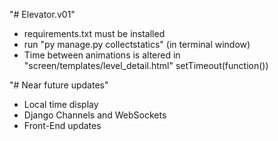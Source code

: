 "# Elevator.v01" 
- requirements.txt must be installed
- run "py manage.py collectstatics" (in terminal window)
- Time between animations is altered in "screen/templates/level_detail.html" setTimeout(function())

"# Near future updates"
- Local time display
- Django Channels and WebSockets
- Front-End updates
